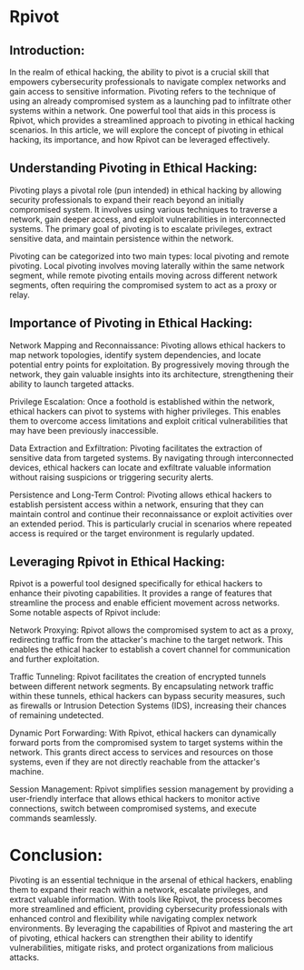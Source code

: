 # Rpivot

## Introduction:

In the realm of ethical hacking, the ability to pivot is a crucial skill that empowers cybersecurity professionals to navigate complex networks and gain access to sensitive information. Pivoting refers to the technique of using an already compromised system as a launching pad to infiltrate other systems within a network. One powerful tool that aids in this process is Rpivot, which provides a streamlined approach to pivoting in ethical hacking scenarios. In this article, we will explore the concept of pivoting in ethical hacking, its importance, and how Rpivot can be leveraged effectively.

## Understanding Pivoting in Ethical Hacking:

Pivoting plays a pivotal role (pun intended) in ethical hacking by allowing security professionals to expand their reach beyond an initially compromised system. It involves using various techniques to traverse a network, gain deeper access, and exploit vulnerabilities in interconnected systems. The primary goal of pivoting is to escalate privileges, extract sensitive data, and maintain persistence within the network.

Pivoting can be categorized into two main types: local pivoting and remote pivoting. Local pivoting involves moving laterally within the same network segment, while remote pivoting entails moving across different network segments, often requiring the compromised system to act as a proxy or relay.

## Importance of Pivoting in Ethical Hacking:

Network Mapping and Reconnaissance: Pivoting allows ethical hackers to map network topologies, identify system dependencies, and locate potential entry points for exploitation. By progressively moving through the network, they gain valuable insights into its architecture, strengthening their ability to launch targeted attacks.

Privilege Escalation: Once a foothold is established within the network, ethical hackers can pivot to systems with higher privileges. This enables them to overcome access limitations and exploit critical vulnerabilities that may have been previously inaccessible.

Data Extraction and Exfiltration: Pivoting facilitates the extraction of sensitive data from targeted systems. By navigating through interconnected devices, ethical hackers can locate and exfiltrate valuable information without raising suspicions or triggering security alerts.

Persistence and Long-Term Control: Pivoting allows ethical hackers to establish persistent access within a network, ensuring that they can maintain control and continue their reconnaissance or exploit activities over an extended period. This is particularly crucial in scenarios where repeated access is required or the target environment is regularly updated.

## Leveraging Rpivot in Ethical Hacking:

Rpivot is a powerful tool designed specifically for ethical hackers to enhance their pivoting capabilities. It provides a range of features that streamline the process and enable efficient movement across networks. Some notable aspects of Rpivot include:

Network Proxying: Rpivot allows the compromised system to act as a proxy, redirecting traffic from the attacker's machine to the target network. This enables the ethical hacker to establish a covert channel for communication and further exploitation.

Traffic Tunneling: Rpivot facilitates the creation of encrypted tunnels between different network segments. By encapsulating network traffic within these tunnels, ethical hackers can bypass security measures, such as firewalls or Intrusion Detection Systems (IDS), increasing their chances of remaining undetected.

Dynamic Port Forwarding: With Rpivot, ethical hackers can dynamically forward ports from the compromised system to target systems within the network. This grants direct access to services and resources on those systems, even if they are not directly reachable from the attacker's machine.

Session Management: Rpivot simplifies session management by providing a user-friendly interface that allows ethical hackers to monitor active connections, switch between compromised systems, and execute commands seamlessly.

# Conclusion:

Pivoting is an essential technique in the arsenal of ethical hackers, enabling them to expand their reach within a network, escalate privileges, and extract valuable information. With tools like Rpivot, the process becomes more streamlined and efficient, providing cybersecurity professionals with enhanced control and flexibility while navigating complex network environments. By leveraging the capabilities of Rpivot and mastering the art of pivoting, ethical hackers can strengthen their ability to identify vulnerabilities, mitigate risks, and protect organizations from malicious attacks.